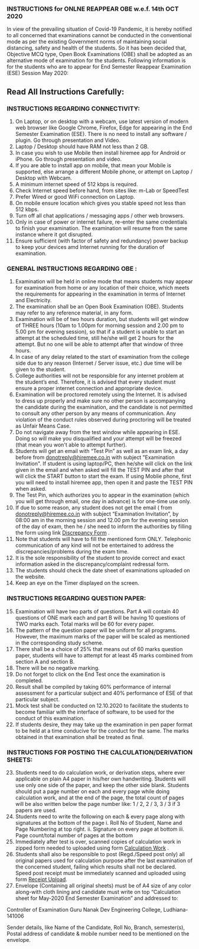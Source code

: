 ### INSTRUCTIONS for ONLNE REAPPEAR OBE w.e.f. 14th OCT 2020
In view of the prevailing situation of Covid-19 Pandemic, it is hereby notified to all concerned that examinations cannot be conducted in the conventional mode as per the existing Government norms of maintaining social distancing, safety and health of the students. So it has been decided that, Objective MCQ type, Open Book Examinations (OBE) shall be adopted as an alternative mode of examination for the students.
Following information is for the students who are to appear for End Semester Reappear Examination (ESE) Session May 2020:
## Read All Instructions Carefully:

### INSTRUCTIONS REGARDING CONNECTIVITY:
1.	On Laptop, or on desktop with a webcam, use latest version of modern web browser like Google Chrome, Firefox, Edge for appearing in the End Semester Examination (ESE). There is no need to install any software / plugin. Go through presentation and Video.
1.	Laptop / Desktop should have RAM not less than 2 GB.
1.	In case you wish to use Mobile then install hiremee app for Android or iPhone. Go through presentation and video.
1.	If you are able to install app on mobile, that mean your Mobile is supported, else arrange a different Mobile phone, or attempt on Laptop / Desktop with Webcam.
1.	A minimum internet speed of 512 kbps is required.
1.	Check Internet speed before hand, from sites like: m-Lab or SpeedTest
1.	Prefer Wired or good WiFi connection on Laptop.
1.	On mobile ensure location which gives you stable speed not less than 512 kbps.
1.	Turn off all chat applications / messaging apps / other web browsers.
1.	Only in case of power or internet failure, re-enter the same credentials to finish your examination. The examination will resume from the same instance where it got disrupted.
1.	Ensure sufficient (with factor of safety and redundancy) power backup to keep your devices amd Internet running for the duration of examination.



### GENERAL INSTRUCTIONS REGARDING OBE :
1.	Examination will be held in online mode that means students may appear for examination from home or any location of their choice, which meets the requirements for appearing in the examination in terms of Internet and Electricity.
2.	The examination shall be an Open Book Examination (OBE). Students may refer to any reference material, in any form.
3.	Examination will be of two hours duration, but students will get window of THREE hours (10am to 1.00pm for morning session and 2.00 pm to 5.00 pm for evening session), so that if a student is unable to start an attempt at the scheduled time, still he/she will get 2 hours for the attempt. But no one will be able to attempt after that window of three hours.
4.	In case of any delay related to the start of examination from the college side due to any reason (Internet / Server issue, etc.) due time will be given to the student.
5.	College authorities will not be responsible for any internet problem at the student’s end. Therefore, it is advised that every student must ensure a proper internet connection and appropriate device.
6.	Examination will be proctored remotely using the Internet. It is advised to dress up properly and make sure no other person is accompanying the candidate during the examination, and the candidate is not permitted to consult any other person by any means of communication. Any violation of the conduct rules observed during proctoring will be treated as Unfair Means Case.
7.	Do not navigate away from the test window while appearing in ESE. Doing so will make you disqualified and your attempt will be freezed (that mean you won't able to attempt further).
8.	Students will get an email with “Test Pin” as well as an exam link, a day before from donotreply@hiremee.co.in with subject "Examination Invitation". If student is using laptop/PC, then he/she will click on the link given in the email and when asked will fill the TEST PIN and after that will click the START button to start the exam. If using Moblie phone, first you will need to install hiremee app, then open it and paste the TEST PIN when asked.
9.	The Test Pin, which authorizes you to appear in the examination (which you will get through email, one day in advance) is for one-time use only.
10.	If due to some reason, any student does not get the email ( from donotreply@hiremee.co.in with subject “Examination Invitation”, by 08:00 am in the morning session and 12.00 pm for the evening session of the day of exam, then he / she need to inform the authorities by filling the form using link [Discrepancy Form](https://docs.google.com/spreadsheets/d/1rTAbV-rgI_tpM8zJ7GHFnRrNq_7XSIQxBCJErCUddtU/edit?usp=sharing)  . 
11.	Note that students will have to fill the mentioned form ONLY. Telephonic communication of any kind will not be entertained to address the discrepancies/problems during the exam time.
12.	It is the sole responsibility of the student to provide correct and exact information asked in the discrepancy/complaint redressal form.
13.	The students should check the date sheet of examinations uploaded on the website.
14.	Keep an eye on the Timer displayed on the screen.

### INSTRUCTIONS REGARDING QUESTION PAPER:
15.	Examination will have two parts of questions. Part A will contain 40 questions of ONE mark each and part B will be having 10 questions of TWO marks each. Total marks will be 60 for every paper.
16.	The pattern of the question paper will be uniform for all programs. However, the maximum marks of the paper will be scaled as mentioned in the corresponding study scheme.
17.	There shall be a choice of 25% that means out of 60 marks question paper, students will have to attempt for at least 45 marks combined from section A and section B.
18.	There will be no negative marking.
19.	Do not forget to click on the End Test once the examination is completed.
20.	Result shall be compiled by taking 60% performance of internal assessment for a particular subject and 40% performance of ESE of that particular subject.
21.	Mock test shall be conducted on 12.10.2020 to facilitate the students to become familiar with the interface of software, to be used for the conduct of this examination.
22.	If students desire, they may take up the examination in pen paper format to be held at a time conducive for the conduct for the same. The marks obtained in that examination shall be treated as final.


### INSTRUCTIONS FOR POSTING THE CALCULATION/DERIVATION SHEETS:
23.	Students need to do calculation work, or derivation steps, where ever applicable on plain A4 paper in his/her own handwriting. Students will use only one side of the paper, and keep the other side blank. Students should put a page number on each and every page while doing calculation work, and at the end of the page, the total count of pages will be also written below the page number like: 1 / 2, 2 / 3, 3 / 3 if 3 papers are used.
24.	Students need to write the following on each & every page along with signatures at the bottom of the page
i.	Roll No of Student, Name and Page Numbering at top right.
ii.	Signature on every page at bottom
iii.	Page count/total number of pages at the bottom
25.	Immediately after test is over, scanned copies of calculation work in zipped form needed to uploaded using form [Calculation Work](https://gndec.ac.in/~form/form/modules/form_builder/published/calculation_obe.php) .
26.	Students shall also be responsible to post (Regd./Speed post only) all original papers used for calculation purpose after the last examination of the concerned student, failing which results shall not be declared. Speed post receipt must be immediately scanned and uploaded using form [Receipt Upload](https://gndec.ac.in/~form/form/modules/form_builder/published/calculation_obe.php).
27.	Envelope (Containing all original sheets) must be of A4 size of any color along-with cloth lining and candidate must write on top “Calculation sheet for May-2020 End Semester Examination” and addressed to:

Controller of Examination 
Guru Nanak Dev Engineering College,
Ludhiana-141006

Sender details, like Name of the Candidate, Roll No, Branch, semester(s), Postal address of candidate & mobile number need to be mentioned on the envelope.

